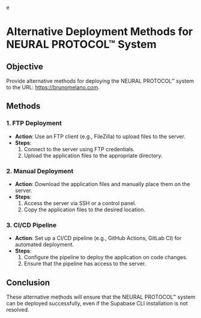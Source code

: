 e
# Alternative Deployment Methods for NEURAL PROTOCOL™ System

## Objective
Provide alternative methods for deploying the NEURAL PROTOCOL™ system to the URL: https://brunomelano.com.

## Methods

### 1. FTP Deployment
- **Action**: Use an FTP client (e.g., FileZilla) to upload files to the server.
- **Steps**:
  1. Connect to the server using FTP credentials.
  2. Upload the application files to the appropriate directory.

### 2. Manual Deployment
- **Action**: Download the application files and manually place them on the server.
- **Steps**:
  1. Access the server via SSH or a control panel.
  2. Copy the application files to the desired location.

### 3. CI/CD Pipeline
- **Action**: Set up a CI/CD pipeline (e.g., GitHub Actions, GitLab CI) for automated deployment.
- **Steps**:
  1. Configure the pipeline to deploy the application on code changes.
  2. Ensure that the pipeline has access to the server.

## Conclusion
These alternative methods will ensure that the NEURAL PROTOCOL™ system can be deployed successfully, even if the Supabase CLI installation is not resolved.
